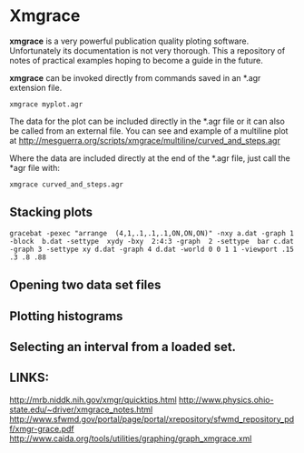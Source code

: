 Xmgrace
================================================================================

**xmgrace** is  a very powerful publication  quality ploting software.
Unfortunately  its  documentation  is   not  very  thorough.   This  a
repository of notes of practical examples  hoping to become a guide in
the future.

**xmgrace** can be invoked directly from commands saved in an *.agr
extension file.

    xmgrace myplot.agr

The data for the plot can be included directly in the *.agr file or it
can also be called from an external file. You can see and example of a
multiline plot
at
<http://mesguerra.org/scripts/xmgrace/multiline/curved_and_steps.agr> 

Where the data are included directly at the end of the *.agr file,
just call the *agr file with:

    xmgrace curved_and_steps.agr
	
	


## Stacking plots  

    gracebat -pexec "arrange  (4,1,.1,.1,.1,ON,ON,ON)" -nxy a.dat -graph 1
    -block  b.dat -settype  xydy -bxy  2:4:3 -graph  2 -settype  bar c.dat
    -graph 3 -settype xy d.dat -graph 4 d.dat -world 0 0 1 1 -viewport .15
    .3 .8 .88


## Opening two data set files  



## Plotting histograms  



## Selecting an interval from a loaded set.  





## LINKS:  
<http://mrb.niddk.nih.gov/xmgr/quicktips.html>
<http://www.physics.ohio-state.edu/~driver/xmgrace_notes.html>
<http://www.sfwmd.gov/portal/page/portal/xrepository/sfwmd_repository_pdf/xmgr-grace.pdf>
<http://www.caida.org/tools/utilities/graphing/graph_xmgrace.xml>
